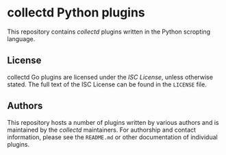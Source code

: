 # collectd Python plugins

This repository contains *collectd* plugins written in the Python scropting
language.

## License

collectd Go plugins are licensed under the *ISC License*, unless otherwise
stated. The full text of the ISC License can be found in the `LICENSE` file.

## Authors

This repository hosts a number of plugins written by various authors and is
maintained by the *collectd* maintainers. For authorship and contact
information, please see the `README.md` or other documentation of individual
plugins.
